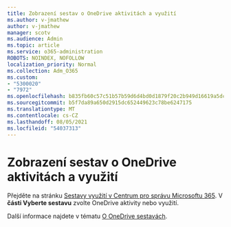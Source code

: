 ```yaml
---
title: Zobrazení sestav o OneDrive aktivitách a využití
ms.author: v-jmathew
author: v-jmathew
manager: scotv
ms.audience: Admin
ms.topic: article
ms.service: o365-administration
ROBOTS: NOINDEX, NOFOLLOW
localization_priority: Normal
ms.collection: Adm_O365
ms.custom:
- "5300020"
- "7972"
ms.openlocfilehash: b835fb60c57c51b57b59d6d4bd0d1879f20c2b949d16619a5dcb924d4d66e194
ms.sourcegitcommit: b5f7da89a650d2915dc652449623c78be6247175
ms.translationtype: MT
ms.contentlocale: cs-CZ
ms.lasthandoff: 08/05/2021
ms.locfileid: "54037313"
---
```

# <a name="view-reports-on-onedrive-activity-and-usage"></a>Zobrazení sestav o OneDrive aktivitách a využití

Přejděte na stránku [Sestavy využití v Centrum pro správu Microsoftu 365](https://admin.microsoft.com/AdminPortal/Home). V **části Vyberte sestavu** zvolte OneDrive aktivity nebo využití.

Další informace najdete v tématu [O OneDrive sestavách](https://go.microsoft.com/fwlink/?linkid=875239).
